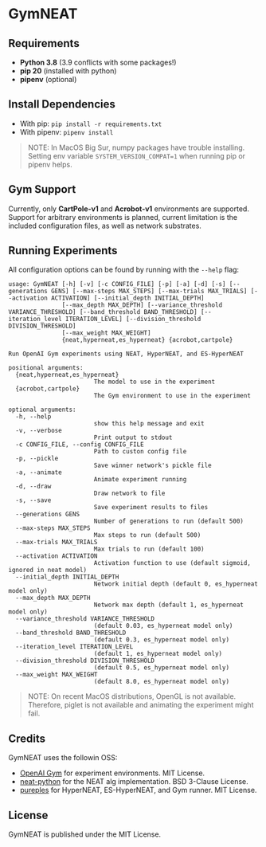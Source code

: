 # GymNEAT

## Requirements

- **Python 3.8** (3.9 conflicts with some packages!)
- **pip 20** (installed with python)
- **pipenv** (optional)

## Install Dependencies

- With pip: `pip install -r requirements.txt`
- With pipenv: `pipenv install`

> NOTE: In MacOS Big Sur, numpy packages have trouble installing. Setting env variable `SYSTEM_VERSION_COMPAT=1` when running pip or pipenv helps.

## Gym Support

Currently, only **CartPole-v1** and **Acrobot-v1** environments are supported. Support for arbitrary environments is planned, current limitation is the included configuration files, as well as network substrates.

## Running Experiments

All configuration options can be found by running with the `--help` flag:

```
usage: GymNEAT [-h] [-v] [-c CONFIG_FILE] [-p] [-a] [-d] [-s] [--generations GENS] [--max-steps MAX_STEPS] [--max-trials MAX_TRIALS] [--activation ACTIVATION] [--initial_depth INITIAL_DEPTH]
               [--max_depth MAX_DEPTH] [--variance_threshold VARIANCE_THRESHOLD] [--band_threshold BAND_THRESHOLD] [--iteration_level ITERATION_LEVEL] [--division_threshold DIVISION_THRESHOLD]
               [--max_weight MAX_WEIGHT]
               {neat,hyperneat,es_hyperneat} {acrobot,cartpole}

Run OpenAI Gym experiments using NEAT, HyperNEAT, and ES-HyperNEAT

positional arguments:
  {neat,hyperneat,es_hyperneat}
                        The model to use in the experiment
  {acrobot,cartpole}
                        The Gym environment to use in the experiment

optional arguments:
  -h, --help
                        show this help message and exit
  -v, --verbose
                        Print output to stdout
  -c CONFIG_FILE, --config CONFIG_FILE
                        Path to custon config file
  -p, --pickle
                        Save winner network's pickle file
  -a, --animate
                        Animate experiment running
  -d, --draw
                        Draw network to file
  -s, --save
                        Save experiment results to files
  --generations GENS
                        Number of generations to run (default 500)
  --max-steps MAX_STEPS
                        Max steps to run (default 500)
  --max-trials MAX_TRIALS
                        Max trials to run (default 100)
  --activation ACTIVATION
                        Activation function to use (default sigmoid, ignored in neat model)
  --initial_depth INITIAL_DEPTH
                        Network initial depth (default 0, es_hyperneat model only)
  --max_depth MAX_DEPTH
                        Network max depth (default 1, es_hyperneat model only)
  --variance_threshold VARIANCE_THRESHOLD
                        (default 0.03, es_hyperneat model only)
  --band_threshold BAND_THRESHOLD
                        (default 0.3, es_hyperneat model only)
  --iteration_level ITERATION_LEVEL
                        (default 1, es_hyperneat model only)
  --division_threshold DIVISION_THRESHOLD
                        (default 0.5, es_hyperneat model only)
  --max_weight MAX_WEIGHT
                        (default 8.0, es_hyperneat model only)
```

> NOTE: On recent MacOS distributions, OpenGL is not available. Therefore, piglet is not available and animating the experiment might fail.

## Credits

GymNEAT uses the followin OSS:

- [OpenAI Gym](https://github.com/openai/gym) for experiment environments. MIT License.
- [neat-python](https://github.com/CodeReclaimers/neat-python) for the NEAT alg implementation. BSD 3-Clause License.
- [pureples](https://github.com/ukuleleplayer/pureples) for HyperNEAT, ES-HyperNEAT, and Gym runner. MIT License.

## License

GymNEAT is published under the MIT License.
